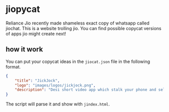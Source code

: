 # jiopycat

Reliance Jio recently made shameless exact copy of whatsapp called jiochat. This is a website trolling jio. You can find possible copycat versions of apps jio might create next!

## how it work

You can put your copycat ideas in the `jiocat.json` file in the following format. 

```json
{
    "title": "JickJock",
    "logo": "images/logos/jickjock.png",
    "description": "Desi short video app which stalk your phone and sell your details in black market."
}

```

The script will parse it and show with ```jindex.html```.



